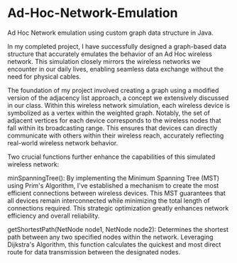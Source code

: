 # Ad-Hoc-Network-Emulation
Ad Hoc Network emulation using custom graph data structure in Java.

In my completed project, I have successfully designed a graph-based data structure that accurately emulates the behavior of an Ad Hoc wireless network. This simulation closely mirrors the wireless networks we encounter in our daily lives, enabling seamless data exchange without the need for physical cables.

The foundation of my project involved creating a graph using a modified version of the adjacency list approach, a concept we extensively discussed in our class. Within this wireless network simulation, each wireless device is symbolized as a vertex within the weighted graph. Notably, the set of adjacent vertices for each device corresponds to the wireless nodes that fall within its broadcasting range. This ensures that devices can directly communicate with others within their wireless reach, accurately reflecting real-world wireless network behavior.

Two crucial functions further enhance the capabilities of this simulated wireless network:

minSpanningTree(): By implementing the Minimum Spanning Tree (MST) using Prim's Algorithm, I've established a mechanism to create the most efficient connections between wireless devices. This MST guarantees that all devices remain interconnected while minimizing the total length of connections required. This strategic optimization greatly enhances network efficiency and overall reliability.

getShortestPath(NetNode node1, NetNode node2): Determines the shortest path between any two specified nodes within the network. Leveraging Dijkstra's Algorithm, this function calculates the quickest and most direct route for data transmission between the designated nodes.
